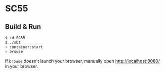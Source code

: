 # SC55 #

## Build & Run ##

```sh
$ cd SC55
$ ./sbt
> container:start
> browse
```

If `browse` doesn't launch your browser, manually open [http://localhost:8080/](http://localhost:8080/) in your browser.
